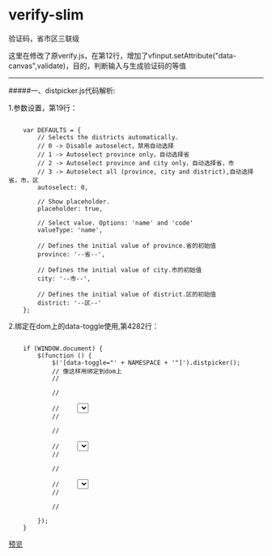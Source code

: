 # verify-slim
验证码，省市区三联级

这里在修改了原verify.js，在第12行，增加了vfinput.setAttribute("data-canvas",validate)，目的，判断输入与生成验证码的等值

***

#####一、distpicker.js代码解析:

1.参数设置，第19行：
<pre><code>
    var DEFAULTS = {
        // Selects the districts automatically.
        // 0 -> Disable autoselect，禁用自动选择
        // 1 -> Autoselect province only，自动选择省
        // 2 -> Autoselect province and city only，自动选择省，市
        // 3 -> Autoselect all (province, city and district),自动选择省，市，区
        autoselect: 0,

        // Show placeholder.
        placeholder: true,

        // Select value. Options: 'name' and 'code'
        valueType: 'name',

        // Defines the initial value of province.省的初始值
        province: '--省--',

        // Defines the initial value of city.市的初始值
        city: '--市--',

        // Defines the initial value of district.区的初始值
        district: '--区--'
    };
</code></pre>

2.绑定在dom上的data-toggle使用,第4282行：
<pre><code>
    if (WINDOW.document) {
        $(function () {
            $('[data-toggle="' + NAMESPACE + '"]').distpicker();
            // 像这样用绑定到dom上
            // <div data-toggle="distpicker" class="col-sm-8 distpicker">
            //     <div class="col-md-4">
            //     <select class="form-control" id="province3" data-province="---- 选择省 ----"></select>
            //     </div>
            //     <div class="col-md-4">
            //     <select class="form-control" id="city3" data-city="---- 选择市 ----"></select>
            //     </div>
            //     <div class="col-md-4">
            //     <select class="form-control" id="district3" data-district="---- 选择区 ----"></select>
            //     </div>
            // </div>
        });
    }
</code></pre>

[预览](https://besswang.github.io/verify-slim/index.html)
